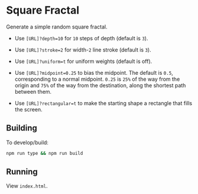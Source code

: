 # Square Fractal

Generate a simple random square fractal.

- Use `[URL]?depth=10` for `10` steps of depth (default is `3`).

- Use `[URL]?stroke=2` for width-`2` line stroke (default is `3`).

- Use `[URL]?uniform=t` for uniform weights (default is off).

- Use `[URL]?midpoint=0.25` to bias the midpoint.
  The default is `0.5`, corresponding to a normal midpoint.
  `0.25` is `25%` of the way from the origin and `75%` of the way from the destination,
  along the shortest path between them.

- Use `[URL]?rectangular=t` to make the starting shape a rectangle that fills the screen. 

## Building

To develop/build:

```bash
npm run type && npm run build
```

## Running

View `index.html`.

